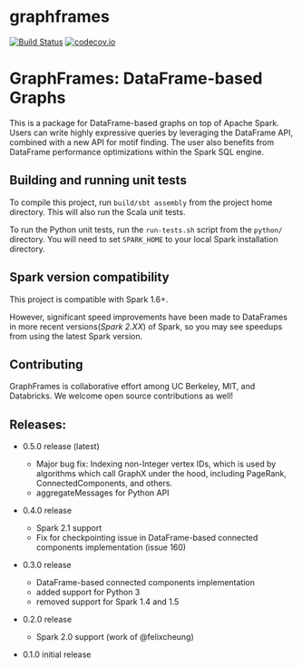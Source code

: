 # graphframes
[![Build Status](https://travis-ci.org/graphframes/graphframes.svg?branch=master)](https://travis-ci.org/graphframes/graphframes)
[![codecov.io](http://codecov.io/github/graphframes/graphframes/coverage.svg?branch=master)](http://codecov.io/github/graphframes/graphframes?branch=master)


# GraphFrames: DataFrame-based Graphs

This is a package for DataFrame-based graphs on top of Apache Spark.
Users can write highly expressive queries by leveraging the DataFrame API, combined with a new
API for motif finding.  The user also benefits from DataFrame performance optimizations
within the Spark SQL engine.

## Building and running unit tests

To compile this project, run `build/sbt assembly` from the project home directory.
This will also run the Scala unit tests.

To run the Python unit tests, run the `run-tests.sh` script from the `python/` directory.
You will need to set `SPARK_HOME` to your local Spark installation directory.

## Spark version compatibility

This project is compatible with Spark 1.6+.  

However, significant speed improvements have been made to DataFrames in more recent versions(*Spark 2.XX*) of Spark, so you may see speedups from using the latest Spark version.

## Contributing

GraphFrames is collaborative effort among UC Berkeley, MIT, and Databricks.
We welcome open source contributions as well!

## Releases:

- 0.5.0 release (latest)
  - Major bug fix: Indexing non-Integer vertex IDs, which is used by algorithms which call GraphX
    under the hood, including PageRank, ConnectedComponents, and others.
  - aggregateMessages for Python API

- 0.4.0 release
  - Spark 2.1 support
  - Fix for checkpointing issue in DataFrame-based connected components implementation (issue 160)

- 0.3.0 release
  - DataFrame-based connected components implementation
  - added support for Python 3
  - removed support for Spark 1.4 and 1.5  
  

- 0.2.0 release
  - Spark 2.0 support (work of @felixcheung)
  
- 0.1.0 initial release
